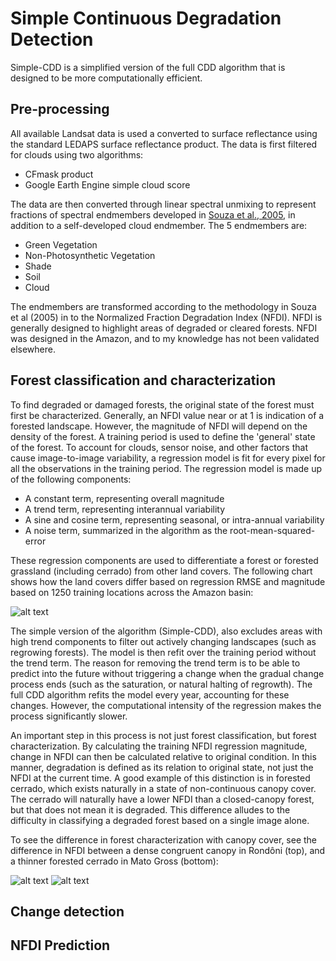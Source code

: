 # Simple Continuous Degradation Detection

Simple-CDD is a simplified version of the full CDD algorithm that is designed to be more computationally efficient. 
## Pre-processing

All available Landsat data is used a converted to surface reflectance using the standard LEDAPS surface reflectance product. The data is first filtered for clouds using two algorithms: 

  * CFmask product
  * Google Earth Engine simple cloud score

The data are then converted through linear spectral unmixing to represent fractions of spectral endmembers developed in [Souza et al., 2005](http://www.sciencedirect.com/science/article/pii/S0034425705002385), in addition to a self-developed cloud endmember. The 5 endmembers are:

  * Green Vegetation
  * Non-Photosynthetic Vegetation
  * Shade
  * Soil
  * Cloud

The endmembers are transformed according to the methodology in Souza et al (2005) in to the Normalized Fraction Degradation Index (NFDI). NFDI is generally designed to highlight areas of degraded or cleared forests. NFDI was designed in the Amazon, and to my knowledge has not been validated elsewhere.  

## Forest classification and characterization

To find degraded or damaged forests, the original state of the forest must first be characterized. Generally, an NFDI value near or at 1 is indication of a forested landscape. However, the magnitude of NFDI will depend on the density of the forest. A training period is used to define the 'general' state of the forest. To account for clouds, sensor noise, and other factors that cause image-to-image variability, a regression model is fit for every pixel for all the observations in the training period. The regression model is made up of the following components:

  * A constant term, representing overall magnitude
  * A trend term, representing interannual variability
  * A sine and cosine term, representing seasonal, or intra-annual variability 
  * A noise term, summarized in the algorithm as the root-mean-squared-error 

These regression components are used to differentiate a forest or forested grassland (including cerrado) from other land covers. The following chart shows how the land covers differ based on regression RMSE and magnitude based on 1250 training locations across the Amazon basin: 

![alt text](https://raw.githubusercontent.com/bullocke/ge-cdd/master/images/NFDI_landcover_classification.jpg)

The simple version of the algorithm (Simple-CDD), also excludes areas with high trend components to filter out actively changing landscapes (such as regrowing forests). The model is then refit over the training period without the trend term. The reason for removing the trend term is to be able to predict into the future without triggering a change when the gradual change process ends (such as the saturation, or natural halting of regrowth). The full CDD algorithm refits the model every year, accounting for these changes. However, the computational intensity of the regression makes the process significantly slower. 

An important step in this process is not just forest classification, but forest characterization. By calculating the training NFDI regression magnitude, change in NFDI can then be calculated relative to original condition. In this manner, degradation is defined as its relation to original state, not just the NFDI at the current time. A good example of this distinction is in forested cerrado, which exists naturally in a state of non-continuous canopy cover. The cerrado will naturally have a lower NFDI than a closed-canopy forest, but that does not mean it is degraded. This difference alludes to the difficulty in classifying a degraded forest based on a single image alone. 

To see the difference in forest characterization with canopy cover, see the difference in NFDI between a dense congruent canopy in Rondôni (top), and a thinner forested cerrado in Mato Gross (bottom):

![alt text](https://raw.githubusercontent.com/bullocke/ge-cdd/master/images/DenseForest_both.jpg)
![alt text](https://raw.githubusercontent.com/bullocke/ge-cdd/master/images/ThinForest_both.jpg)

## Change detection  

## NFDI Prediction 
